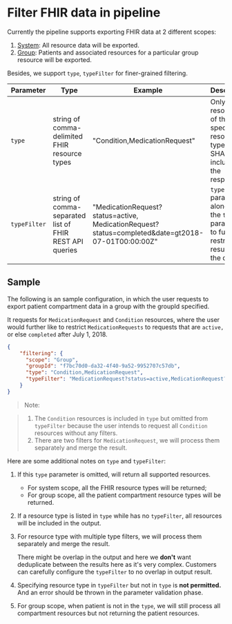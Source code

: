 # Filter FHIR data in pipeline 

Currently the pipeline supports exporting FHIR data at 2 different scopes:

1. [System](https://hl7.org/Fhir/uv/bulkdata/export/index.html#endpoint---system-level-export): All resource data will be exported.
2. [Group](https://hl7.org/Fhir/uv/bulkdata/export/index.html#endpoint---group-of-patients): Patients and associated resources for a particular group resource will be exported. 

Besides, we support `type`, `typeFilter` for finer-grained filtering.

| Parameter | Type | Example | Description |
| --- | --- | --- | --- |
| `type` | string of comma-delimited FHIR resource types | "Condition,MedicationRequest" | Only resources of the specified resource types(s) SHALL be included in the response. |
| `typeFilter` | string of comma-separated list of FHIR REST API queries | "MedicationRequest?status=active,<br>MedicationRequest?status=completed&date=gt2018-07-01T00:00:00Z" | `typeFilter` parameter alongside the `type` parameter to further restrict the results of the query. |

## Sample

The following is an sample configuration, in which the user requests to export patient compartment data in a group with the groupId specified.

It requests for `MedicationRequest` and `Condition` resources, where the user would further like to restrict `MedicationRequests` to requests that are `active,` or else `completed` after July 1, 2018.

``` json
{
    "filtering": {
      "scope": "Group",
      "groupId": "f7bc70d0-da32-4f40-9a52-9952707c57db",
      "type": "Condition,MedicationRequest",
      "typeFilter": "MedicationRequest?status=active,MedicationRequest?status=completed&date=gt2018-07-01T00:00:00Z"
    }
}
```

>Note:

>1. The `Condition` resources is included in `type` but omitted from `typeFilter` because the user intends to request all `Condition` resources without any filters.
>2. There are two filters for `MedicationRequest`, we will process them separately and merge the result.

Here are some additional notes on `type` and `typeFilter`:

1. If this `type` parameter is omitted, will return all supported resources.
   - For system scope, all the FHIR resource types will be returned; 
   - For group scope, all the patient compartment resource types will be returned.
  
2. If a resource type is listed in `type` while has no `typeFilter`, all resources will be included in the output.

3. For resource type with multiple type filters, we will process them separately and merge the result.

   There might be overlap in the output and here we **don't** want deduplicate between the results here as it's very complex. Customers can carefully configure the `typeFilter` to no overlap in output result.

4. Specifying resource type in `typeFilter` but not in `type` is **not permitted.** And an error should be thrown in the parameter validation phase.

5. For group scope, when patient is not in the `type`, we will still process all compartment resources but not returning the patient resources.
